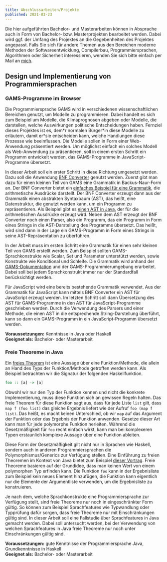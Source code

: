 ```yaml
---
title: Abschlussarbeiten/Projekte
published: 2021-03-23
---
```


Die hier aufgeführten Bachelor- und Masterarbeiten können in Absprache auch in Form von Bachelor- bzw. Masterprojekten bearbeitet werden.
Dabei wird ggf. der Umfang des Projektes an die Gegebenheiten des Projektes angepasst.
Falls Sie sich für andere Themen aus den Bereichen moderne Methoden der Softwareentwicklung, Compilerbau, Programmiersprachen, Algorithmen oder Sicherheit interessieren, wenden Sie sich bitte einfach per Mail an [mich](mailto:jan.christiansen@hs-flensburg.de).

## Design und Implementierung von Programmiersprachen

<!-- ### Reaktive Programmierung eines Arduino

In dieser Arbeit soll ein Compiler, der die Programmiersprache [Elm](<https://de.wikipedia.org/wiki/Elm_(Programmiersprache)>) nach C++ für den Arduino übersetzt, erweitert werden.
Elm wird eigentlich genutzt, um Frontendanwendungen zu entwickelt.
In dieser Arbeit soll der bestehende Prototyp erweitert werden und zum Beispiel erarbeitet werden, wie die sogenannte Elm-Architektur auf die Programmierung eines Microcontrollers übertragen werden kann.

**Voraussetzungen:** Kenntnisse in Haskell  
**Geeignet als:** Bachelor- oder Masterarbeit -->

### GAMS-Programme im Browser

Die Programmiersprache GAMS wird in verschiedenen wissenschaftlichen Bereichen genutzt, um Modelle zu programmieren.
Dabei handelt es sich zum Beispiel um Modelle, die Klimaprognosen abgeben oder Modelle, die darstellen, welche Auswirkungen politische Entscheidungen haben.
Fernziel dieses Projektes ist es, dem\*r normalen Bürger\*in diese Modelle zu erläutern, damit er*sie entscheiden kann, welche Handlungen diese Prozesse wie beeinflussen.
Die Modelle sollen in Form einer Web-Anwendung präsentiert werden.
Um möglichst einfach ein solches Modell als Web-Anwendung zu präsentieren, soll in einem ersten Schritt ein Programm entwickelt werden, das GAMS-Programme in JavaScript-Programme übersetzt.

In dieser Arbeit soll ein erster Schritt in diese Richtung umgesetzt werden.
Dazu soll die Anwendung [BNF Converter](http://bnfc.digitalgrammars.com) genutzt werden.
Zuerst gibt man dazu für einen kleinen Teil von GAMS eine Grammatik in Backus-Naur-Form an.
Der BNF Converter bietet ein [einfaches Beispiel für eine Grammatik](https://github.com/BNFC/bnfc.github.com/blob/master/tutorial/calc/Calc.cf), die arithmetische Ausdrücke darstellt.
Der BNF Converter erzeugt dann aus der Grammatik einen abstrakten Syntaxbaum (AST), das heißt, eine Datenstruktur, die genutzt werden kann, um ein Programm zu repräsentieren.
Als Beispiel gibt es [einen AST in Java](https://github.com/BNFC/bnfc.github.com/tree/master/tutorial/calc/java/Calc/Absyn), der für die arithmetischen Ausdrücke erzeugt wird.
Neben dem AST erzeugt der BNF Converter noch einen Parser, also ein Programm, das ein Programm in Form eines Strings in die AST-Darstellung des Programms übersetzt.
Das heißt, wird sind dann in der Lage ein GAMS-Programm in Form eines Strings in seine AST-Repräsentation zu überführen.

In der Arbeit muss im ersten Schritt eine Grammatik für einen sehr kleinen Teil von GAMS erstellt werden.
Zum Beispiel sollten GAMS-Sprachkonstrukte wie Scalar, Set und Parameter unterstützt werden, sowie Konstrukte wie Konditional und Schleife.
Die Grammatik wird anhand der [GAMS-Dokumentation](https://www.gams.com/latest/docs/UG_GAMSPrograms.html) und der GAMS-Programmierumgebung erarbeitet.
Dabei soll bei jedem Sprachkonstrukt immer nur der Standardfall berücksichtigt werden.

Für JavaScript wird eine bereits bestehende Grammatik verwendet.
Aus der Grammatik für JavaScript kann mittels BNF Converter ein AST für JavaScript erzeugt werden.
Im letzten Schritt soll dann Übersetzung des AST für GAMS-Programme in den AST für JavaScript-Programme geschrieben werden.
Durch die Verwendung des Parsers und einer Methode, die einen AST in die entsprechende String-Darstellung überführt, kann so dann ein GAMS-Programm in ein JavaScript-Programm übersetzt werden.

**Voraussetzungen:** Kenntnisse in Java oder Haskell   
**Geeignet als:** Bachelor- oder Masterarbeit


### Freie Theoreme in Java

Ein [freies Theorem](http://www.cs.sfu.ca/CourseCentral/831/burton/Notes/July14/free.pdf) ist eine Aussage über eine Funktion/Methode, die allein an Hand des Typs der Funktion/Methode getroffen werden kann.
Als Beispiel betrachten wir die Signatur der folgenden Haskellfunktion.

```haskell
foo :: [a] -> [a]
```

Obwohl wir nur den Typ der Funktion kennen und nicht die konkrete Implementierung, muss diese Funktion sich an gewissen Regeln halten.
Das freie Theorem für diese Funktion sagt aus, dass für jede Liste `list` gilt, dass `map f (foo list)` das gleiche Ergebnis liefert wie der Aufruf `foo (map f list)`.
Das heißt, es macht keinen Unterschied, ob wir `map` auf das Argument der Funktion oder das Ergebnis der Funktion anwenden.
Gesetze dieser Art kann man für jede polymorphe Funktion herleiten.
Während die Gesetzmäßigkeit für `foo` recht einfach wirkt, kann man bei komplexeren Typen erstaunlich komplexe Aussage über eine Funktion ableiten.

Diese Form der Gesetzmäßigkeit gilt nicht nur in Sprachen wie Haskell, sondern auch in anderen Programmiersprachen die Polymorphismus/Generics zur Verfügung stellen.
Eine Einführung zu freien Theoremen im Kontext von Java bietet zum Beispiel [dieser Vortrag](http://data.tmorris.net/talks/yow-west-2016/1d388b6263e7cbeedfbea224997648daa1d7862d/parametricity.pdf).
Freie Theoreme basieren auf der Grundidee, dass man keinen Wert von einem polymorphen Typ erfinden kann.
Die Funktion `foo` kann in der Ergebnisliste zum Beispiel kein neues Element hinzufügen, die Funktion kann eigentlich nur die Elemente der Argumentliste verwenden, um die Ergebnisliste zu konstruieren.

Je nach dem, welche Sprachkonstrukte eine Programmiersprache zur Verfügung stellt, sind freie Theoreme nur noch in eingeschränkter Form gültig.
So können zum Beispiel Sprachfeatures wie Typwandlung oder Typprüfung dafür sorgen, dass freie Theoreme nur mit Einschränkungen gültig sind.
In dieser Arbeit soll eine Fallstudie über Sprachfeatures in Java gemacht werden.
Dabei soll untersucht werden, bei der Verwendung von welchen Sprachfeatures in Java freie Theoreme nur noch unter Einschränkungen gültig sind.

**Voraussetzungen:** gute Kenntnisse der Programmiersprache Java, Grundkenntnisse in Haskell   
**Geeignet als:** Bachelor- oder Masterarbeit


<!-- ## Künstliche Intelligenz im _Software Engineering_

### Generieren von Funktionsnamen aus Funktionsdefinitionen

[CODE2VEC](https://code2vec.org) ist ein neuronales Netz, das


In dieser Arbeit soll eine bestehende Technik zum Lernen von Methodennamen aus Methodendefinitionen mit Hilfe eines neuronalen Netzes auf die Programmiersprache Haskell angewendet werden.



In einer Vorarbeit wurde eine Anwendung entwickelt, die aus einem Haskell-Modul Daten extrahiert, die zum Training genutzt werden können.
In dieser Abschlussarbeit soll diese bestehende Anwendung genutzt werden, um ein entsprechendes neuronales Netz zu trainieren.
Dazu muss eine bestehende Anwendung in Python, die mit Java-Programmen arbeitet, angepasst werden, so dass sie mit Haskell-Programmen arbeitet.
Ggf. muss die Implementierung der Haskellanwendung angepasst oder korrigiert werden, daher ist ein Grundverständnis für die Programmiersprache Haskell von Nutzen.

**Voraussetzungen:** Grundkenntnisse in Haskell  
**Geeignet als:** Bachelor- oder Masterarbeit -->

<!-- ### Annotation von Typen in JavaScript-Programmen

In der Publikation [To Type or Not to Type: Quantifying Detectable Bugs in JavaScript](http://discovery.ucl.ac.uk/10064729/1/typestudy.pdf) wird gezeigt, dass Typangaben Fehler verhindern können.
Dazu werden JavaScript-Projekte von GitHub mit offiziell gemeldeten Bugs betrachtet.
An den fehlerhaften Stellen werden Typen annotiert und geprüft, ob das Programm mit den Typannotationen einen Typfehler liefert.
In der Studie können 15 Prozent der Bugs durch die Typ-Annotationen identifiziert werden.
Ein Nachteil der Annotationen ist die _annotation tax_, also die Kosten die in einem Projekt durch das Verwenden von statischen Typen entstehen.
In dieser Arbeit soll empirisch untersucht werden, welche Kosten entstehen, wenn die Typ-Annotationen nicht händisch hinzugefügt werden, sondern durch eine Anwendung.
Eine Anwendung, die Typ-Annotationen zu einer JavaScript-Anwendung hinzufügt ist zum Beispiel das in [Deep Learning Type Inference](http://discovery.ucl.ac.uk/10066386/1/Barr_fse2018-j2t.pdf) vorgestellte Werkzeug.

**Voraussetzungen:** keine  
**Geeignet als:** Bachelorarbeit -->

<!--
## _Software Engineering_
-->

<!-- ### Berechung des _Truck Factor_

In der Publikation [What is the Truck Factor of Popular GitHub Applications? A First Assessment](https://peerj.com/preprints/1233.pdf) wird der _Truck Factor_ für verschiedene GitHub-Projekte berechnet.
Der _Truck Factor_ gibt dabei an, wie viele Entwickler eines Projektes von einem Truck überfahren werden müssen, damit das Wissen über Teile des Projektes verloren geht.
In dieser Arbeit soll eine Web-Anwendung entwickelt werden, die für ein gegebenes GitHub-Projekt diesen _Truck Factor_ berechnet.
Die Berechung soll dabei für die Berechnung das Schema nutzen, das in [What is the Truck Factor of Popular GitHub Applications? A First Assessment](https://peerj.com/preprints/1233.pdf) genutzt wird.

**Voraussetzungen:** keine
**Geeignet als:** Bachelorarbeit -->
<!--
## Algorithmen

### Implementierung eines Algorithmus zur Lebenszeitbestimmung

In dieser Arbeit soll die Implementierung eines Algorithmus, die in Matlab vorliegt, in die Sprache [Julia](<https://de.wikipedia.org/wiki/Julia_(Programmiersprache)>) übertragen werden.
Der Algorithmus berechnet für elektronische Bausteine eine geschätzte Lebenszeit.
Bei der Umsetzung des Algorithmus soll besonderer Wert auf die Effizienz der Implementierung gelegt werden.
Nach der Implementierung sollen die Laufzeiten für die Matlab- und die Julia-Implementierung verglichen werden.

**Voraussetzungen:** keine  
**Geeignet als:** Bachelor- oder Masterarbeit

## Anwendungen

### Weiterentwicklung einer Webanwendung

In dieser Arbeit soll der Prototyp einer Webanwendung weiterentwickelt werden.
Das Frontend der Anwendung ist in React geschrieben und setzt ein einfaches Tauschspiel um.
Das Spiel soll genutzt werden, um Schülern*innen zu illustrieren, wie politische Kompromisse entstehen.
Im Zuge der Arbeit kann zum Beispiel ein


**Voraussetzungen:** Kenntnisse in der Web-Entwicklung
**Geeignet als:** Bachelorarbeit


**Voraussetzungen** Kenntnisse in der Web-Entwicklung  
**Geeignet als** Bachelorarbeit -->


<!-- ### Vergabe von Terminen

In dieser Arbeit soll eine Anwendung entwickelt werden, mit der Dozenten Termine mit Studierenden vereinbaren können.
Die Anwendung kann zum Beispiel genutzt werden, um in Corona-Zeiten Termine für die Klausureinsicht zu vereinbaren.
Dazu bietet die Anwendung den Studierenden eine konfigurierbare Menge an Terminen, welche die Studierenden wählen können.

**Voraussetzungen** Kenntnisse in der Web-Entwicklung  
**Geeignet als** Bachelorarbeit

### Intelligenter Briefkasten

Im Rahmen dieser Arbeit soll ein intelligenter Briefkasten entwickelt werden.
Der Briefkasten soll genutzt werden, um mit Studierenden Unterlagen sicher auszutauschen.
Der Kasten soll einen Raspberry Pi enthalten und mit einer einfachen mobilen Anwendung gesteuert werden.
Man kann sich mit der mobilen Anwendung mit dem Schloss verbinden.
Nach Eingabe einer PIN, kann man das Schloss öffnen und später wieder verschließen.

**Voraussetzungen** Interesse an der Arbeit mit Hardware  
**Geeignet als** Bachelorarbeit -->

<!-- ### Umstellung und ggf. Erweiterung eines Scala-Web-Anwendung

In dieser Arbeit soll eine bestehende Anwendung, die in Scala geschrieben wurde, umstrukturiert werden.
Die Anwendung kann genutzt werden, um Anerkennungen einzureichen.
Aktuell liefert die Scala-Anwendung HTML-Seiten aus.
Nach der Umstrukturierung soll die Anwendung Daten in Form von JSON ausliefern und ein in Elm geschriebenes Frontend verwenden.
Je, nach Dauer soll die Anwendung noch um weitere Funktionen erweitert werden.
Zum Beispiel soll es ermöglicht werden, dass die fachliche Einschätzung von Dritten eingeholt werden kann.

**Voraussetzungen:** Kenntnisse in der Web-Entwicklung  
**Geeignet als:** Bachelorarbeit -->

<!-- ### Generierung von Anerkennungen aus Notenlisten

Beim Wechsel der Prüfungsordnung muss eine fachliche Anerkennung durchgeführt werden.
Das heißt, für die Module, die ein Studierender gehört hat, muss eine Liste erstellt werden, welche Fächer für Leistungen in der neuen Prüfungsordnung anerkannt werden.
In dieser Arbeit soll eine Anwendung in der Programmiersprache Scala geschrieben werden, die eine Notenliste in Form einer PDF-Datei einliest und daraus eine Excel-Datei mit den anerkannten Fächern erzeugt.
Dazu muss ein Konzept entwickelt werden, wie die Regeln zur Anerkennung von Fächern aus einer Prüfungsordnung in einer anderen Prüfungsordnung in Scala modelliert werden können.
Am Ende soll der Scala-Code in eine bestehende Web-Anwendung zur Beantragung von Anerkennungen integriert werden.

**Voraussetzungen:** Kenntnisse in der Web-Entwicklung  
**Geeignet als:** Bachelorarbeit -->
